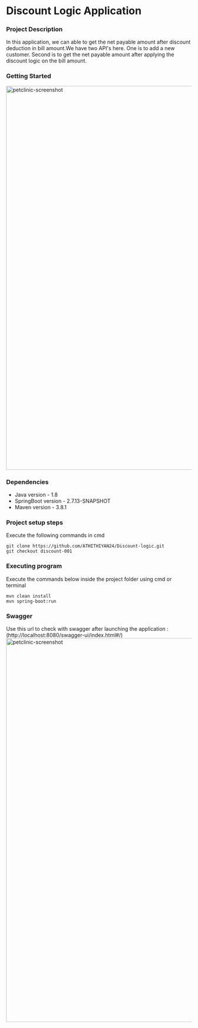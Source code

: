 # Discount Logic Application


### Project Description
   In this application, we can able to get the net payable amount after discount deduction in bill amount.We have two API's here.
One is to add a new customer. Second is to get the net payable amount after applying the discount logic on the bill amount.

### Getting Started

 <img width="1042" alt="petclinic-screenshot" src="https://user-images.githubusercontent.com/69898824/130680660-7f1ea6e4-31ce-43b6-9c95-6f28f7e960a5.png">

### Dependencies
* Java version - 1.8
* SpringBoot version - 2.7.13-SNAPSHOT
* Maven version - 3.8.1 

### Project setup steps
Execute the following commands in cmd
```
git clone https://github.com/ATHITHIYAN24/Discount-logic.git
git checkout discount-001
```


### Executing program
Execute the commands below inside the project folder using cmd or terminal
```
mvn clean install
mvn spring-boot:run
```

### Swagger
Use this url to check with swagger after launching the application : (http://localhost:8080/swagger-ui/index.html#/)
 <img width="1042" alt="petclinic-screenshot" src="https://user-images.githubusercontent.com/69898824/130680964-f5892d00-f4a4-40e1-94d6-d35d4e7c5f46.png">

